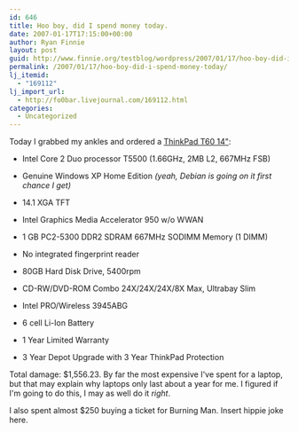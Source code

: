 ```yaml
---
id: 646
title: Hoo boy, did I spend money today.
date: 2007-01-17T17:15:00+00:00
author: Ryan Finnie
layout: post
guid: http://www.finnie.org/testblog/wordpress/2007/01/17/hoo-boy-did-i-spend-money-today/
permalink: /2007/01/17/hoo-boy-did-i-spend-money-today/
lj_itemid:
  - "169112"
lj_import_url:
  - http://fo0bar.livejournal.com/169112.html
categories:
  - Uncategorized
---
```

Today I grabbed my ankles and ordered a [ThinkPad T60 14"](http://www.notebookreview.com/default.asp?newsID=2767):
   
* Intel Core 2 Duo processor T5500 (1.66GHz, 2MB L2, 667MHz FSB)
   
* Genuine Windows XP Home Edition _(yeah, Debian is going on it first chance I get)_
   
* 14.1 XGA TFT
   
* Intel Graphics Media Accelerator 950 w/o WWAN
   
* 1 GB PC2-5300 DDR2 SDRAM 667MHz SODIMM Memory (1 DIMM)
   
* No integrated fingerprint reader
   
* 80GB Hard Disk Drive, 5400rpm
   
* CD-RW/DVD-ROM Combo 24X/24X/24X/8X Max, Ultrabay Slim
   
* Intel PRO/Wireless 3945ABG
   
* 6 cell Li-Ion Battery
   
* 1 Year Limited Warranty
   
* 3 Year Depot Upgrade with 3 Year ThinkPad Protection

Total damage: $1,556.23. By far the most expensive I've spent for a laptop, but that may explain why laptops only last about a year for me. I figured if I'm going to do this, I may as well do it _right_.

I also spent almost $250 buying a ticket for Burning Man. Insert hippie joke here.